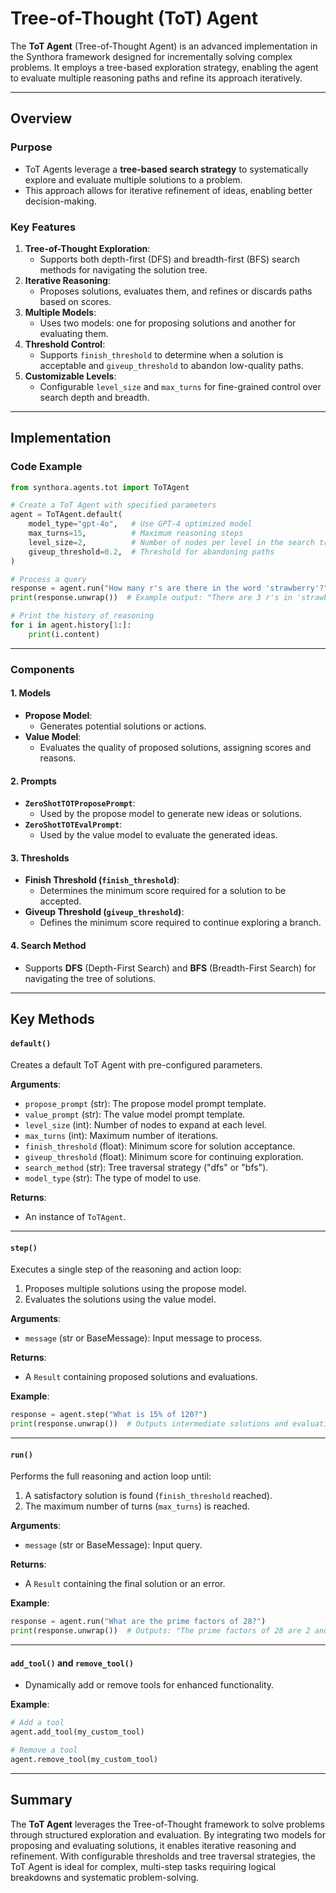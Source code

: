 <!-- LICENSE HEADER MANAGED BY add-license-header

Copyright 2024-2025 Syntropix

Licensed under the Apache License, Version 2.0 (the "License");
you may not use this file except in compliance with the License.
You may obtain a copy of the License at

    http://www.apache.org/licenses/LICENSE-2.0

Unless required by applicable law or agreed to in writing, software
distributed under the License is distributed on an "AS IS" BASIS,
WITHOUT WARRANTIES OR CONDITIONS OF ANY KIND, either express or implied.
See the License for the specific language governing permissions and
limitations under the License.
-->

# Tree-of-Thought (ToT) Agent

The **ToT Agent** (Tree-of-Thought Agent) is an advanced implementation in the Synthora framework designed for incrementally solving complex problems. It employs a tree-based exploration strategy, enabling the agent to evaluate multiple reasoning paths and refine its approach iteratively.

---

## Overview

### Purpose
- ToT Agents leverage a **tree-based search strategy** to systematically explore and evaluate multiple solutions to a problem.
- This approach allows for iterative refinement of ideas, enabling better decision-making.

### Key Features
1. **Tree-of-Thought Exploration**:
   - Supports both depth-first (DFS) and breadth-first (BFS) search methods for navigating the solution tree.
2. **Iterative Reasoning**:
   - Proposes solutions, evaluates them, and refines or discards paths based on scores.
3. **Multiple Models**:
   - Uses two models: one for proposing solutions and another for evaluating them.
4. **Threshold Control**:
   - Supports `finish_threshold` to determine when a solution is acceptable and `giveup_threshold` to abandon low-quality paths.
5. **Customizable Levels**:
   - Configurable `level_size` and `max_turns` for fine-grained control over search depth and breadth.

---

## Implementation

### Code Example

```python
from synthora.agents.tot import ToTAgent

# Create a ToT Agent with specified parameters
agent = ToTAgent.default(
    model_type="gpt-4o",   # Use GPT-4 optimized model
    max_turns=15,          # Maximum reasoning steps
    level_size=2,          # Number of nodes per level in the search tree
    giveup_threshold=0.2,  # Threshold for abandoning paths
)

# Process a query
response = agent.run("How many r's are there in the word 'strawberry'?")
print(response.unwrap())  # Example output: "There are 3 r's in 'strawberry'."

# Print the history of reasoning
for i in agent.history[1:]:
    print(i.content)
```

---

### Components

#### 1. **Models**
- **Propose Model**:
  - Generates potential solutions or actions.
- **Value Model**:
  - Evaluates the quality of proposed solutions, assigning scores and reasons.

#### 2. **Prompts**
- **`ZeroShotTOTProposePrompt`**:
  - Used by the propose model to generate new ideas or solutions.
- **`ZeroShotTOTEvalPrompt`**:
  - Used by the value model to evaluate the generated ideas.

#### 3. **Thresholds**
- **Finish Threshold (`finish_threshold`)**:
  - Determines the minimum score required for a solution to be accepted.
- **Giveup Threshold (`giveup_threshold`)**:
  - Defines the minimum score required to continue exploring a branch.

#### 4. **Search Method**
- Supports **DFS** (Depth-First Search) and **BFS** (Breadth-First Search) for navigating the tree of solutions.

---

## Key Methods

#### `default()`
Creates a default ToT Agent with pre-configured parameters.

**Arguments**:
- `propose_prompt` (str): The propose model prompt template.
- `value_prompt` (str): The value model prompt template.
- `level_size` (int): Number of nodes to expand at each level.
- `max_turns` (int): Maximum number of iterations.
- `finish_threshold` (float): Minimum score for solution acceptance.
- `giveup_threshold` (float): Minimum score for continuing exploration.
- `search_method` (str): Tree traversal strategy ("dfs" or "bfs").
- `model_type` (str): The type of model to use.

**Returns**:
- An instance of `ToTAgent`.

---

#### `step()`
Executes a single step of the reasoning and action loop:
1. Proposes multiple solutions using the propose model.
2. Evaluates the solutions using the value model.

**Arguments**:
- `message` (str or BaseMessage): Input message to process.

**Returns**:
- A `Result` containing proposed solutions and evaluations.

**Example**:
```python
response = agent.step("What is 15% of 120?")
print(response.unwrap())  # Outputs intermediate solutions and evaluations.
```

---

#### `run()`
Performs the full reasoning and action loop until:
1. A satisfactory solution is found (`finish_threshold` reached).
2. The maximum number of turns (`max_turns`) is reached.

**Arguments**:
- `message` (str or BaseMessage): Input query.

**Returns**:
- A `Result` containing the final solution or an error.

**Example**:
```python
response = agent.run("What are the prime factors of 28?")
print(response.unwrap())  # Outputs: "The prime factors of 28 are 2 and 7."
```

---

#### `add_tool()` and `remove_tool()`
- Dynamically add or remove tools for enhanced functionality.

**Example**:
```python
# Add a tool
agent.add_tool(my_custom_tool)

# Remove a tool
agent.remove_tool(my_custom_tool)
```

---


## Summary

The **ToT Agent** leverages the Tree-of-Thought framework to solve problems through structured exploration and evaluation. By integrating two models for proposing and evaluating solutions, it enables iterative reasoning and refinement. With configurable thresholds and tree traversal strategies, the ToT Agent is ideal for complex, multi-step tasks requiring logical breakdowns and systematic problem-solving.
